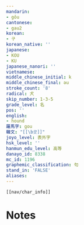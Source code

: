 ```yaml
---
mandarin:
- gǒu
cantonese:
- gau2
korean:
- 구
korean_native: ''
japanese:
- KOU
- KU
japanese_nanori: ''
vietnamese:
middle_chinese_initial: k
middle_chinese_final: əu
stroke_count: '8'
radical: 犬
skip_number: 1-3-5
grade_level: 名
pos: ''
english:
- hound
羅馬字: gou
韓文: "[[\b곳]]"
joyo_level: 表外字
hsk_level: ''
hanmun_edu_level: 高等
danayo_id: 8338
mc_id: 1196
graphemic_classification: 句
stand_in: 'FALSE'
aliases:
---
```

```meta-bind-embed
[[nav/char_info]]
```

# Notes
